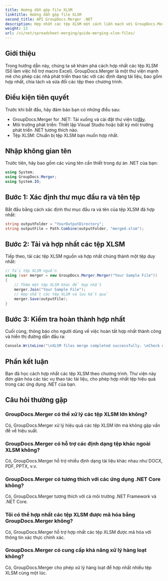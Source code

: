 ```yaml
---
title: Hướng dẫn gộp file XLSM
linktitle: Hướng dẫn gộp file XLSM
second_title: API GroupDocs.Merger .NET
description: Hợp nhất các tệp XLSM một cách liền mạch với GroupDocs.Merger cho .NET. Kết hợp hiệu quả các sổ làm việc Excel theo chương trình. Nâng cao khả năng thao tác tài liệu của bạn.
weight: 13
url: /vi/net/spreadsheet-merging/guide-merging-xlsm-files/
---
```

## Giới thiệu
Trong hướng dẫn này, chúng ta sẽ khám phá cách hợp nhất các tệp XLSM (Sổ làm việc hỗ trợ macro Excel). GroupDocs.Merger là một thư viện mạnh mẽ cho phép các nhà phát triển thao tác với các định dạng tài liệu, bao gồm hợp nhất, chia tách và sửa đổi các tệp theo chương trình.
## Điều kiện tiên quyết
Trước khi bắt đầu, hãy đảm bảo bạn có những điều sau:
-  GroupDocs.Merger for .NET: Tải xuống và cài đặt thư viện từ[đây](https://releases.groupdocs.com/merger/net/).
- Môi trường phát triển: Thiết lập Visual Studio hoặc bất kỳ môi trường phát triển .NET tương thích nào.
- Tệp XLSM: Chuẩn bị tệp XLSM bạn muốn hợp nhất.

## Nhập không gian tên
Trước tiên, hãy bao gồm các vùng tên cần thiết trong dự án .NET của bạn:
```csharp
using System; 
using GroupDocs.Merger;
using System.IO;
```
## Bước 1: Xác định thư mục đầu ra và tên tệp
Bắt đầu bằng cách xác định thư mục đầu ra và tên của tệp XLSM đã hợp nhất:
```csharp
string outputFolder = "YourOutputDirectory";
string outputFile = Path.Combine(outputFolder, "merged.xlsm");
```
## Bước 2: Tải và hợp nhất các tệp XLSM
Tiếp theo, tải các tệp XLSM nguồn và hợp nhất chúng thành một tệp duy nhất:
```csharp
// Tải tệp XLSM nguồn
using (var merger = new GroupDocs.Merger.Merger("Your Sample File"))
{
    // Thêm một tệp XLSM khác để hợp nhất
    merger.Join("Your Sample File");
    // Hợp nhất các tệp XLSM và lưu kết quả
    merger.Save(outputFile);
}
```
## Bước 3: Kiểm tra hoàn thành hợp nhất
Cuối cùng, thông báo cho người dùng về việc hoàn tất hợp nhất thành công và hiển thị đường dẫn đầu ra:
```csharp
Console.WriteLine("\nXLSM files merge completed successfully. \nCheck output in {0}", outputFolder);
```

## Phần kết luận
Bạn đã học cách hợp nhất các tệp XLSM theo chương trình. Thư viện này đơn giản hóa các tác vụ thao tác tài liệu, cho phép hợp nhất tệp hiệu quả trong các ứng dụng .NET của bạn.

## Câu hỏi thường gặp
### GroupDocs.Merger có thể xử lý các tệp XLSM lớn không?
Có, GroupDocs.Merger xử lý hiệu quả các tệp XLSM lớn mà không gặp vấn đề về hiệu suất.
### GroupDocs.Merger có hỗ trợ các định dạng tệp khác ngoài XLSM không?
Có, GroupDocs.Merger hỗ trợ nhiều định dạng tài liệu khác nhau như DOCX, PDF, PPTX, v.v.
### GroupDocs.Merger có tương thích với các ứng dụng .NET Core không?
Có, GroupDocs.Merger tương thích với cả môi trường .NET Framework và .NET Core.
### Tôi có thể hợp nhất các tệp XLSM được mã hóa bằng GroupDocs.Merger không?
Có, GroupDocs.Merger hỗ trợ hợp nhất các tệp XLSM được mã hóa với thông tin xác thực chính xác.
### GroupDocs.Merger có cung cấp khả năng xử lý hàng loạt không?
Có, GroupDocs.Merger cho phép xử lý hàng loạt để hợp nhất nhiều tệp XLSM cùng một lúc.